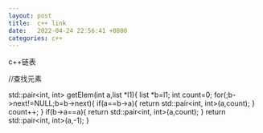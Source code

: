 ```yaml
---
layout: post
title:  c++ link
date:   2022-04-24 22:56:41 +0800
categories: c++
---
```

c++链表

//查找元素

std::pair<int, int> getElem(int a,list *l1){
    list *b=l1;
    int count=0;
    for(;b->next!=NULL;b=b->next){
        if(a==b->a){
            return std::pair<int, int>(a,count);
        }
        count++;
    }
    if(b->a==a){
        return std::pair<int, int>(a,count);
    }
    return std::pair<int, int>(a,-1);
}

